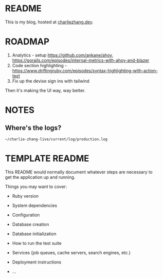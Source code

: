 # README

This is my blog, hosted at [charliezhang.dev](https://charliezhang.dev).

# ROADMAP

1. Analytics - setup https://github.com/ankane/ahoy, https://gorails.com/episodes/internal-metrics-with-ahoy-and-blazer
1. Code section highlighting - https://www.driftingruby.com/episodes/syntax-highlighting-with-action-text
1. Fix up the devise sign ins with tailwind

Then it's making the UI way, way better.

# NOTES

## Where's the logs?

`~/charlie-zhang-live/current/log/production.log`

# TEMPLATE README

This README would normally document whatever steps are necessary to get the
application up and running.

Things you may want to cover:

- Ruby version

- System dependencies

- Configuration

- Database creation

- Database initialization

- How to run the test suite

- Services (job queues, cache servers, search engines, etc.)

- Deployment instructions

- ...
